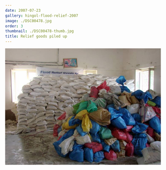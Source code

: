 ```yaml
---
date: 2007-07-23
gallery: hingol-flood-relief-2007
image: ./DSC00478.jpg
order: 3
thumbnail: ./DSC00478-thumb.jpg
title: Relief goods piled up
---
```


![Relief goods piled up](./DSC00478.jpg)
